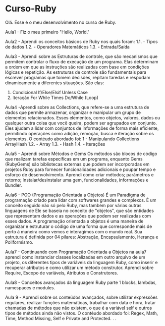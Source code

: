 # Curso-Ruby
Olá. Esse é o meu desenvolvimento no curso de Ruby.

Aula1 - Fiz o meu primeiro "Hello, World." 

Aula2 - Aprendi os conceitos básicos de Ruby nos quais foram:
1.1. - Tipos de dados
1.2. - Operadores Matemáticos
1.3. - Entrada/Saída 

Aula3 - Aprendi sobre as Estruturas de controle, que são mecanismos que permitem controlar o fluxo de execução de um programa. Elas determinam a ordem em que as instruções são realizadas com base em condições lógicas e repetição. As estruturas de controle são fundamentais para escrever programas que tomem decisões, repitam taredas e respodam dinamicamente a diferentes situações. São elas:
1. Condicional
If/Else/Elsif
Unless
Case
2. Iteração
For
While
Times
Do/While (Loop)

Aula4 -Aprendi sobre as Collections, que refere-se a uma estrutura de dados que permite armazenar, organizar e manipular um grupo de elementos relacionados. Esses elementos, como objetos, valores, dados ou qualquer outra coisa que você queira, podem ser agrupados em conjunto. Eles ajudam a lidar com conjuntos de informações de forma mais eficiente, permitindo operações como adição, remoção, busca e iteração sobre os elementos. O contéudo abordado foi: 
1 - Manipulando Collections ArrayHash
1.2. - Array
1.3. - Hash
1.4. - Iterações

Aula5 - Aprendi sobre Métodos e Gems
Os métodos são blocos de código que realizam tarefas específicas em um programa, enquanto Gems (RubyGems) são bibliotecas externas que podem ser incorporadas em projetos Ruby para fornecer funcionalidades adicionais e poupar tempo e esforço de desenvolvimento. Aprendi como criar métodos; parâmetros e retorno; Instalar/desinstalar uma gem, funcionalidades, informações e Bundler. 

Aula6 - POO (Programação Orientada a Objetos)
É um  Paradigma de programação criado para lidar com softwares grandes e complexos. É um conceito seguido não só pelo Ruby, mas também por várias outras linguagens de
Ele se baseia no conceito de "objetos", que são entidades que representam dados e as operações que podem ser realizadas com esses dados. A programação orientada a objetos é uma maneira de organizar e estruturar o código de uma forma que corresponde mais de perto à maneira como vemos e interagimos com o mundo real. Sua estrutura é definida por 04 pilares: Abstração, Encapsulamento, Herança e Poliformismo.

Aula7 - Continuando com Programação Orientada a Objetos na aula7 aprendi como instanciar classes localizadas em outro arquivo de um projeto, os diferentes tipos de variáveis da linguagem Ruby, como inserir e recuperar atributos e como utilizar um método construtor. Aprendi sobre Require, Escopo de variáveis, Atributos e Construtores.

Aula8 - Conceitos avançados da linguagem Ruby parte 1   blocks, lambdas, namespaces e modules.
 
Aula 9 - Aprendi sobre os conteúdos avançados, sobre utilizar expressões regulares, realizar funções matemáticas, trabalhar com data e hora, tratar chamadas de métodos que não existem, o que é a variável self e outros tipos de métodos ainda não vistos. O contéudo abordado foi: Regex, Math, Time, Method Missing, Self e Private and Protected.
.
.


